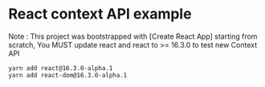 # React context API example

Note : This project was bootstrapped with [Create React App]
starting from scratch, You MUST update react and react to >= 16.3.0 to test new Context API

```
yarn add react@16.3.0-alpha.1
yarn add react-dom@16.3.0-alpha.1
```
